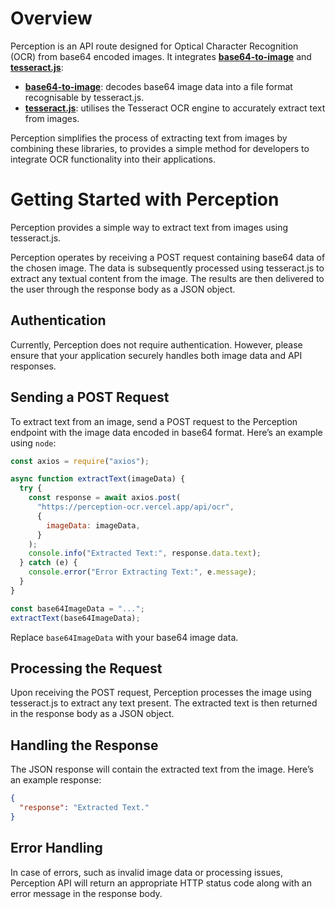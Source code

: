# Overview

Perception is an API route designed for Optical Character Recognition (OCR) from base64 encoded images. It integrates [**base64-to-image**](https://www.npmjs.com/package/base64-to-image) and [**tesseract.js**](https://www.npmjs.com/package/tesseract.js/v/2.1.1):

- [**base64-to-image**](https://www.npmjs.com/package/base64-to-image): decodes base64 image data into a file format recognisable by tesseract.js.
- [**tesseract.js**](https://www.npmjs.com/package/tesseract.js/v/2.1.1): utilises the Tesseract OCR engine to accurately extract text from images.

Perception simplifies the process of extracting text from images by combining these libraries, to provides a simple method for developers to integrate OCR functionality into their applications.

# Getting Started with Perception

Perception provides a simple way to extract text from images using tesseract.js.

Perception operates by receiving a POST request containing base64 data of the chosen image. The data is subsequently processed using tesseract.js to extract any textual content from the image. The results are then delivered to the user through the response body as a JSON object.

## Authentication

Currently, Perception does not require authentication. However, please ensure that your application securely handles both image data and API responses.

## Sending a POST Request

To extract text from an image, send a POST request to the Perception endpoint with the image data encoded in base64 format. Here’s an example using `node`:

```javascript
const axios = require("axios");

async function extractText(imageData) {
  try {
    const response = await axios.post(
      "https://perception-ocr.vercel.app/api/ocr",
      {
        imageData: imageData,
      }
    );
    console.info("Extracted Text:", response.data.text);
  } catch (e) {
    console.error("Error Extracting Text:", e.message);
  }
}

const base64ImageData = "...";
extractText(base64ImageData);
```

Replace `base64ImageData` with your base64 image data.

## Processing the Request

Upon receiving the POST request, Perception processes the image using tesseract.js to extract any text present. The extracted text is then returned in the response body as a JSON object.

## Handling the Response

The JSON response will contain the extracted text from the image. Here’s an example response:

```json
{
  "response": "Extracted Text."
}
```

## Error Handling

In case of errors, such as invalid image data or processing issues, Perception API will return an appropriate HTTP status code along with an error message in the response body.
